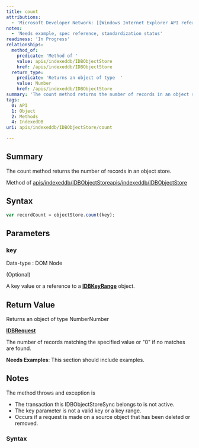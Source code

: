 ```yaml
---
title: count
attributions:
  - 'Microsoft Developer Network: [[Windows Internet Explorer API reference](http://msdn.microsoft.com/en-us/library/ie/hh828809%28v=vs.85%29.aspx) Article]'
notes:
  - 'Needs example, spec reference, standardization status'
readiness: 'In Progress'
relationships:
  method_of:
    predicate: 'Method of '
    value: apis/indexeddb/IDBObjectStore
    href: /apis/indexeddb/IDBObjectStore
  return_type:
    predicate: 'Returns an object of type  '
    value: Number
    href: /apis/indexeddb/IDBObjectStore
summary: 'The count method returns the number of records in an object store.'
tags:
  0: API
  1: Object
  2: Methods
  4: IndexedDB
uri: apis/indexeddb/IDBObjectStore/count

---
```

## <span>Summary</span>

The count method returns the number of records in an object store.

Method of [apis/indexeddb/IDBObjectStore](/apis/indexeddb/IDBObjectStore)[apis/indexeddb/IDBObjectStore](/apis/indexeddb/IDBObjectStore)

## <span>Syntax</span>

``` js
var recordCount = objectStore.count(key);
```

## <span>Parameters</span>

### <span>key</span>

 Data-type
:   DOM Node

(Optional)

A key value or a reference to a [**IDBKeyRange**](/apis/indexeddb/IDBKeyRange) object.

## <span>Return Value</span>

Returns an object of type NumberNumber

[**IDBRequest**](/apis/indexeddb/IDBRequest)

The number of records matching the specified value or "0" if no matches are found.

**Needs Examples**: This section should include examples.

## <span>Notes</span>

The method throws and exception is

-   The transaction this IDBObjectStoreSync belongs to is not active.
-   The key parameter is not a valid key or a key range.
-   Occurs if a request is made on a source object that has been deleted or removed.

### <span>Syntax</span>